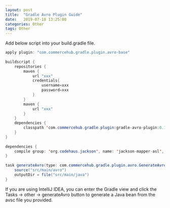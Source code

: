 ```yaml
---
layout: post
title:  "Gradle Avro Plugin Guide"
date:   2019-07-18 13:25:00
categories: Other
tags: Other
---
```

Add below script into your build.gradle file.
``` java
apply plugin: "com.commercehub.gradle.plugin.avro-base"  
  
buildscript {  
    repositories {  
        maven {  
            url "xxx"  
            credentials{  
                username=xxx  
                password=xxx  
            }  
        }  
        maven {  
            url "xxx"  
        }  
    }  
    dependencies {  
        classpath 'com.commercehub.gradle.plugin:gradle-avro-plugin:0.16.0'  
    }  
}  
  
dependencies {  
    compile group: 'org.codehaus.jackson', name: 'jackson-mapper-asl', version: '1.9.13'  
}  
  
task generateAvro(type: com.commercehub.gradle.plugin.avro.GenerateAvroJavaTask) {  
    source("src/main/avro")  
    outputDir = file("src/main/java")  
}  
```
If you are using IntelliJ IDEA, you can enter the Gradle view and click the Tasks -> other -> generateAvro button to generate a Java bean from the avsc file you provided.
